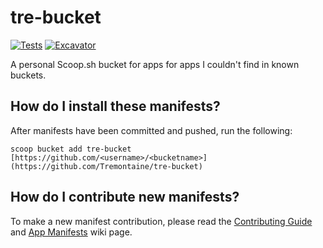 # tre-bucket

<!-- Uncomment the following line after replacing placeholders -->
[![Tests](https://github.com/<username>/<bucketname>/actions/workflows/ci.yml/badge.svg)](https://github.com/<username>/<bucketname>/actions/workflows/ci.yml) [![Excavator](https://github.com/<username>/<bucketname>/actions/workflows/excavator.yml/badge.svg)](https://github.com/<username>/<bucketname>/actions/workflows/excavator.yml)

A personal Scoop.sh bucket for apps for apps I couldn't find in known buckets.

## How do I install these manifests?

After manifests have been committed and pushed, run the following:

```pwsh
scoop bucket add tre-bucket [https://github.com/<username>/<bucketname>](https://github.com/Tremontaine/tre-bucket)
```

## How do I contribute new manifests?

To make a new manifest contribution, please read the [Contributing
Guide](https://github.com/ScoopInstaller/.github/blob/main/.github/CONTRIBUTING.md)
and [App Manifests](https://github.com/ScoopInstaller/Scoop/wiki/App-Manifests)
wiki page.
